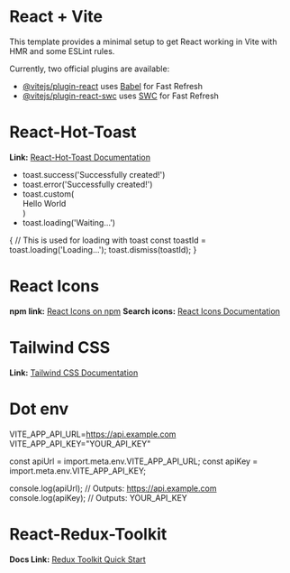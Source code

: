 # React + Vite

This template provides a minimal setup to get React working in Vite with HMR and some ESLint rules.

Currently, two official plugins are available:

- [@vitejs/plugin-react](https://github.com/vitejs/vite-plugin-react/blob/main/packages/plugin-react/README.md) uses [Babel](https://babeljs.io/) for Fast Refresh
- [@vitejs/plugin-react-swc](https://github.com/vitejs/vite-plugin-react-swc) uses [SWC](https://swc.rs/) for Fast Refresh
#


# React-Hot-Toast

**Link:** [React-Hot-Toast Documentation](https://react-hot-toast.com/docs/toast)

- toast.success('Successfully created!')
- toast.error('Successfully created!')
- toast.custom(<div>Hello World</div>)
- toast.loading('Waiting...')

{
    // This is used for loading with toast
    const toastId = toast.loading('Loading...');
    toast.dismiss(toastId);
}

# React Icons

**npm link:** [React Icons on npm](https://www.npmjs.com/package/react-icons)
**Search icons:** [React Icons Documentation](https://react-icons.github.io/react-icons/)


# Tailwind CSS

**Link:** [Tailwind CSS Documentation](https://tailwindcss.com/docs/guides/vite)

# Dot env

VITE_APP_API_URL=https://api.example.com
VITE_APP_API_KEY="YOUR_API_KEY"

const apiUrl = import.meta.env.VITE_APP_API_URL;
const apiKey = import.meta.env.VITE_APP_API_KEY;

console.log(apiUrl); // Outputs: https://api.example.com
console.log(apiKey); // Outputs: YOUR_API_KEY


# React-Redux-Toolkit

**Docs Link:** [Redux Toolkit Quick Start](https://redux-toolkit.js.org/tutorials/quick-start)
